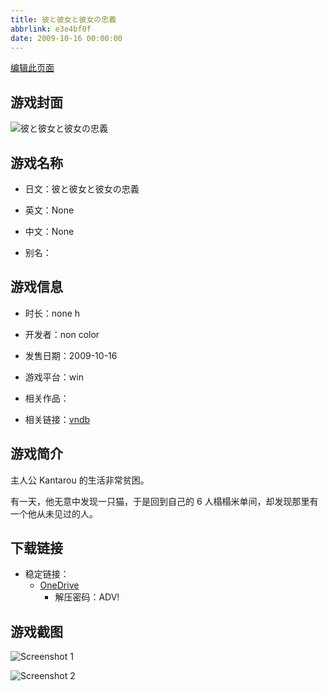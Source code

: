 ```yaml
---
title: 彼と彼女と彼女の忠義
abbrlink: e3e4bf0f
date: 2009-10-16 00:00:00
---
```

[编辑此页面](https://github.com/ACG-3/ADV3-source/blob/main/source/_posts/games/%E5%BD%BC%E3%81%A8%E5%BD%BC%E5%A5%B3%E3%81%A8%E5%BD%BC%E5%A5%B3%E3%81%AE%E5%BF%A0%E7%BE%A9.md)

## 游戏封面

![彼と彼女と彼女の忠義](https://pan.timero.xyz/onedrive/img_lib_001/%E5%BD%BC%E3%81%A8%E5%BD%BC%E5%A5%B3%E3%81%A8%E5%BD%BC%E5%A5%B3%E3%81%AE%E5%BF%A0%E7%BE%A9_cover.avif)


## 游戏名称

- 日文：彼と彼女と彼女の忠義
- 英文：None
- 中文：None

- 别名：


## 游戏信息

- 时长：none h
- 开发者：non color
- 发售日期：2009-10-16
- 游戏平台：win
- 相关作品：

- 相关链接：[vndb](https://vndb.org/v4211)


## 游戏简介

主人公 Kantarou 的生活非常贫困。

有一天，他无意中发现一只猫，于是回到自己的 6 人榻榻米单间，却发现那里有一个他从未见过的人。




## 下载链接

- 稳定链接：
    - [OneDrive](https://pan.timero.xyz/onedrive/adv_lib_001/%E5%BD%BC%E3%81%A8%E5%BD%BC%E5%A5%B3%E3%81%A8%E5%BD%BC%E5%A5%B3%E3%81%AE%E5%BF%A0%E7%BE%A9)
        - 解压密码：ADV!



## 游戏截图


![Screenshot 1](https://pan.timero.xyz/onedrive/img_lib_001/%E5%BD%BC%E3%81%A8%E5%BD%BC%E5%A5%B3%E3%81%A8%E5%BD%BC%E5%A5%B3%E3%81%AE%E5%BF%A0%E7%BE%A9_Screenshot_1.avif)

![Screenshot 2](https://pan.timero.xyz/onedrive/img_lib_001/%E5%BD%BC%E3%81%A8%E5%BD%BC%E5%A5%B3%E3%81%A8%E5%BD%BC%E5%A5%B3%E3%81%AE%E5%BF%A0%E7%BE%A9_Screenshot_2.avif)

